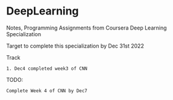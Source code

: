# DeepLearning
Notes, Programming Assignments from Coursera Deep Learning Specialization 

Target to complete this specialization by Dec 31st 2022

Track

    1. Dec4 completed week3 of CNN

TODO: 

    Complete Week 4 of CNN by Dec7